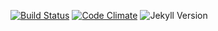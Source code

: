 [![Build Status](https://img.shields.io/travis/ganesshkumar/ganesshkumar.github.io/master.svg)](https://travis-ci.org/ganesshkumar/ganesshkumar.github.io)
[![Code Climate](https://codeclimate.com/github/ganesshkumar/ganesshkumar.github.io/badges/gpa.svg)](https://codeclimate.com/github/ganesshkumar/ganesshkumar.github.io)
![Jekyll Version](https://img.shields.io/gem/v/jekyll.svg)
